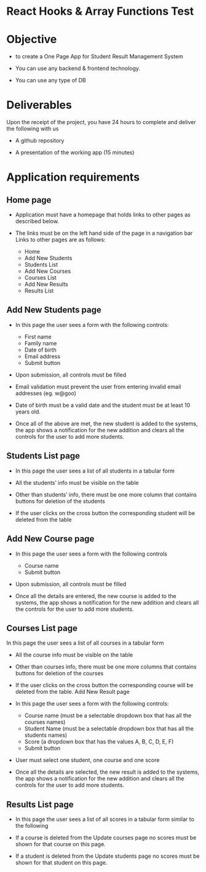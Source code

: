 # React Hooks & Array Functions Test

# Objective

- to create a One Page App for Student Result Management System

- You can use any backend &amp; frontend technology.

- You can use any type of DB

# Deliverables

Upon the receipt of the project, you have 24 hours to complete and deliver the following
with us

- A github repository

- A presentation of the working app (15 minutes)

# Application requirements

## Home page

- Application must have a homepage that holds links to other pages as described below.

- The links must be on the left hand side of the page in a navigation bar
  Links to other pages are as follows:
  - Home
  - Add New Students
  - Students List
  - Add New Courses
  - Courses List
  - Add New Results
  - Results List

## Add New Students page

- In this page the user sees a form with the following controls:

  - First name
  - Family name
  - Date of birth
  - Email address
  - Submit button

- Upon submission, all controls must be filled

- Email validation must prevent the user from entering invalid email addresses (eg. w@goo)

- Date of birth must be a valid date and the student must be at least 10 years old.

- Once all of the above are met, the new student is added to the systems, the app shows a notification for
  the new addition and clears all the controls for the user to add more students.

## Students List page

- In this page the user sees a list of all students in a tabular form

- All the students’ info must be visible on the table

- Other than students’ info, there must be one more column that contains buttons for deletion of the
  students

- If the user clicks on the cross button the corresponding student will be deleted from the table

## Add New Course page

- In this page the user sees a form with the following controls

  - Course name
  - Submit button

- Upon submission, all controls must be filled

- Once all the details are entered, the new course is added to the systems, the app shows a notification
  for the new addition and clears all the controls for the user to add more students.

## Courses List page

In this page the user sees a list of all courses in a tabular form

- All the course info must be visible on the table

- Other than courses info, there must be one more columns that contains buttons for deletion of the
  courses

- If the user clicks on the cross button the corresponding course will be deleted from the table.
  Add New Result page

- In this page the user sees a form with the following controls:

  - Course name (must be a selectable dropdown box that has all the courses names)
  - Student Name (must be a selectable dropdown box that has all the students names)
  - Score (a dropdown box that has the values A, B, C, D, E, F)
  - Submit button

- User must select one student, one course and one score

- Once all the details are selected, the new result is added to the systems, the app shows a notification
  for the new addition and clears all the controls for the user to add more students.

## Results List page

- In this page the user sees a list of all scores in a tabular form similar to the following

- If a course is deleted from the Update courses page no scores must be shown for that course on this
  page.

- If a student is deleted from the Update students page no scores must be shown for that student on this
  page.
